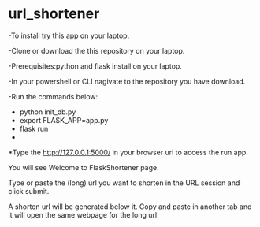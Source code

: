 # url_shortener 
-To install try this app on your laptop.

-Clone or download the this repository on your laptop.

-Prerequisites:python and flask install on your laptop.


-In your powershell or CLI nagivate to the repository you have download.

-Run the commands below:
- python init_db.py
- export FLASK_APP=app.py
- flask run
- 
*Type the http://127.0.0.1:5000/ in your browser url to access the run app.

You will see  Welcome to FlaskShortener page.

Type or paste the (long) url you want to shorten in the URL session and click submit.

A shorten url will be generated below it. Copy and paste in another tab and it will open the same webpage for the long url. 
